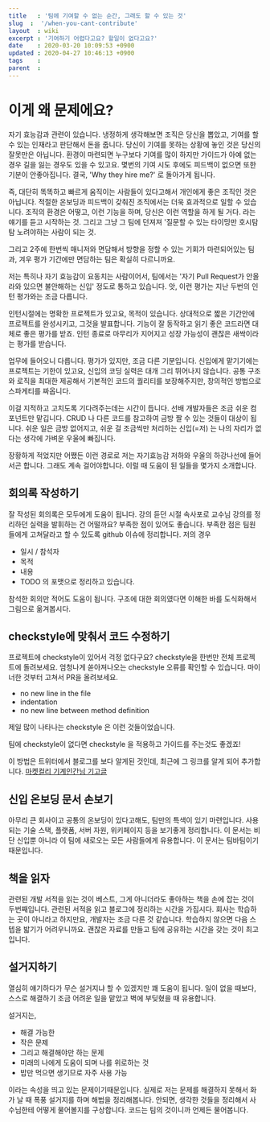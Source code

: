 ```yaml
---
title   : '팀에 기여할 수 없는 순간, 그래도 할 수 있는 것' 
slug  :  '/when-you-cant-contribute'
layout  : wiki 
excerpt : '기여하기 어렵다고요? 할일이 없다고요?'
date    : 2020-03-20 10:09:53 +0900
updated : 2020-04-27 10:46:13 +0900
tags    : 
parent  : 
---
```


# 이게 왜 문제에요? 
  자기 효능감과 관련이 있습니다. 냉정하게 생각해보면 조직은 당신을 뽑았고, 기여를 할 수 있는 인재라고 판단해서 돈을 줍니다. 당신이 기여를 못하는 상황에 놓인 것은 당신의 잘못만은 아닙니다. 환경이 마련되면 누구보다 기여를 많이 하지만 가이드가 아예 없는 경우 길을 잃는 경우도 있을 수 있고요. 몇번의 기여 시도 후에도 피드백이 없으면 또한 기분이 안좋아집니다. 결국, 'Why they hire me?' 로 돌아가게 됩니다. 
  
  즉, 대단히 똑똑하고 빠르게 움직이는 사람들이 있다고해서 개인에게 좋은 조직인 것은 아닙니다. 적절한 온보딩과 피드백이 갖춰진 조직에서는 더욱 효과적으로 일할 수 있습니다. 조직의 환경은 어떻고, 이런 기능을 하며, 당신은 이런 역할을 하게 될 거다. 라는 얘기를 듣고 시작하는 것. 그리고 그냥 그 팀에 던져져 '질문할 수 있는 타이밍만 호시탐탐 노려야하는 사람이 되는 것. 
  
  그리고 2주에 한번씩 매니저와 면담해서 방향을 정할 수 있는 기회가 마련되어있는 팀과, 겨우 평가 기간에만 면담하는 팀은 확실히 다르니까요.
  
  저는 특히나 자기 효능감이 요동치는 사람이어서, 팀에서는 '자기 Pull Request가 안올라와 있으면 불안해하는 신입' 정도로 통하고 있습니다. 앗, 이런 평가는 지난  두번의 인턴 평가와는 조금 다릅니다. 
  
  인턴시절에는 명확한 프로젝트가 있고요, 목적이 있습니다. 상대적으로 짧은 기간안에 프로젝트를 완성시키고, 그것을 발표합니다. 기능이 잘 동작하고 읽기 좋은 코드라면 대체로 좋은 평가를 받죠. 인턴 종료로 마무리가 지어지고 성장 가능성이 괜찮은 새싹이라는 평가를 받습니다. 
  
  업무에 들어오니 다릅니다. 평가가 있지만, 조금 다른 기분입니다. 신입에게 맡기기에는 프로젝트는 기한이 있고요, 신입의  코딩 실력은 대개 그리 뛰어나지 않습니다.  공통 구조와 로직을 최대한 제공해서 기본적인 코드의 퀄리티를 보장해주지만, 창의적인 방법으로 스파게티를 짜옵니다. 
  
  이걸 지적하고 고치도록 기다려주는데는 시간이 듭니다. 선배 개발자들은 조금 쉬운 컴포넌트만 맡깁니다. CRUD 나 다른 코드를 참고하여 금방 짤 수 있는 것들이 대상이 됩니다. 쉬운 일은 금방 없어지고, 쉬운 걸 조금씩만 처리하는 신입(=저) 는 나의 자리가 없다는 생각에 가벼운 우울에 빠집니다.
  
  장황하게 적었지만 어쨌든 이런 경로로 저는 자기효능감 저하와 우울의 하강나선에 들어서곤 합니다. 그래도 계속 걸어야합니다.  이럴 때 도움이 된 일들을 몇가지 소개합니다.
  
  
## 회의록 작성하기 

잘 작성된 회의록은 모두에게 도움이 됩니다. 강의 듣던 시절 속사포로 교수님 강의를 정리하던 실력을 발휘하는 건 어떨까요? 부족한 점이 있어도 좋습니다. 부족한 점은 팀원들에게 고쳐달라고 할 수 있도록 github 이슈에 정리합니다. 저의 경우 
- 일시 / 참석자 
- 목적 
- 내용
- TODO
의 포맷으로 정리하고 있습니다.

참석한 회의만 적어도 도움이 됩니다. 구조에 대한 회의였다면 이해한 바를 도식화해서 그림으로 옮겨봅시다. 

## checkstyle에 맞춰서 코드 수정하기 
프로젝트에 checkstyle이 있어서 걱정 없다구요? checkstyle을 한번만 전체 프로젝트에 돌려보세요. 엄청나게 쏟아져나오는 checkstyle 오류를 확인할 수 있습니다. 마이너한 것부터 고쳐서 PR을 올려보세요.

- no new line in the file 
- indentation 
- no new line between method definition 

제일 많이 나타나는 checkstyle 은 이런 것들이었습니다. 

팀에 checkstyle이 없다면 checkstyle 을 적용하고 가이드를 주는것도 좋겠죠! 

이 방법은 트위터에서 블로그를 보다  알게된 것인데, 최근에 그 링크를 알게 되어 추가합니다. [마켓컬리 기계인간님 기고글](https://helloworld.kurly.com/blog/fix-style-with-command/)

## 신입 온보딩 문서 손보기 
아무리 큰 회사이고 공통의 온보딩이 있다고해도, 팀만의 특색이 있기 마련입니다. 사용되는 기술 스택, 플랫폼, 서버 자원, 위키페이지 등을 보기좋게 정리합니다.
이 문서는 비단 신입뿐 아니라 이 팀에 새로오는 모든 사람들에게 유용합니다. 이 문서는 팀바팀이기 때문입니다. 


## 책을 읽자 

관련된 개발 서적을 읽는 것이 베스트, 그게 아니더라도 좋아하는 책을 손에 잡는 것이 두번째입니다. 관련된 서적을 읽고 블로그에 정리하는 시간을 가집시다. 회사는 학습하는 곳이 아니라고 하지만요, 개발자는 조금 다른 것 같습니다. 학습하지 않으면 다음 스텝을 밟기가 어려우니까요. 괜찮은 자료를 만들고 팀에 공유하는 시간을 갖는 것이 최고입니다. 

## 설거지하기 
열심히 얘기하다가 무슨 설거지냐 할 수 있겠지만 꽤 도움이 됩니다. 일이 없을 때보다, 스스로 해결하기 조금 어려운 일을 맡았고 벽에 부딪혔을 때 유용합니다. 

설거지는, 
- 해결 가능한
- 작은 문제 
- 그리고 해결해야만 하는 문제 
- 미래의 나에게 도움이 되며 나를 위로하는 것 
- 밥만 먹으면 생기므로 자주 사용 가능 
  
이라는 속성을 띄고 있는 문제이기때문입니다. 실제로 저는 문제를 해결하지 못해서 화가 날 때 폭풍 설거지를 하며 해법을 정리해봅니다. 안되면, 생각한 것들을 정리해서 사수님한테 어떻게 물어볼지를 구상합니다. 코드는 팀의 것이니까 언제든 물어봅니다. 

